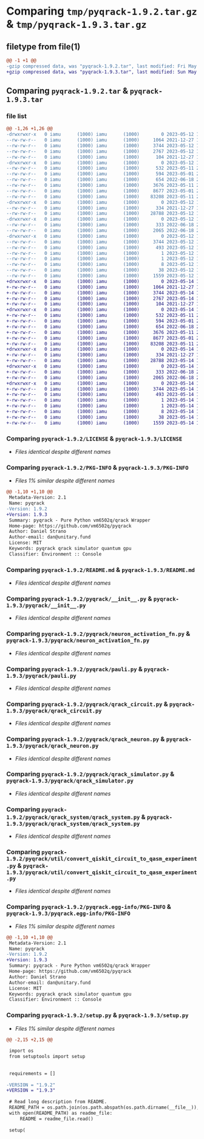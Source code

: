 # Comparing `tmp/pyqrack-1.9.2.tar.gz` & `tmp/pyqrack-1.9.3.tar.gz`

## filetype from file(1)

```diff
@@ -1 +1 @@
-gzip compressed data, was "pyqrack-1.9.2.tar", last modified: Fri May 12 18:13:49 2023, max compression
+gzip compressed data, was "pyqrack-1.9.3.tar", last modified: Sun May 14 13:46:44 2023, max compression
```

## Comparing `pyqrack-1.9.2.tar` & `pyqrack-1.9.3.tar`

### file list

```diff
@@ -1,26 +1,26 @@
-drwxrwxr-x   0 iamu      (1000) iamu      (1000)        0 2023-05-12 18:13:49.117812 pyqrack-1.9.2/
--rw-rw-r--   0 iamu      (1000) iamu      (1000)     1064 2021-12-27 16:00:58.000000 pyqrack-1.9.2/LICENSE
--rw-rw-r--   0 iamu      (1000) iamu      (1000)     3744 2023-05-12 18:13:49.117812 pyqrack-1.9.2/PKG-INFO
--rw-rw-r--   0 iamu      (1000) iamu      (1000)     2767 2023-05-12 18:13:42.000000 pyqrack-1.9.2/README.md
--rw-rw-r--   0 iamu      (1000) iamu      (1000)      104 2021-12-27 16:00:58.000000 pyqrack-1.9.2/pyproject.toml
-drwxrwxr-x   0 iamu      (1000) iamu      (1000)        0 2023-05-12 18:13:49.117812 pyqrack-1.9.2/pyqrack/
--rw-rw-r--   0 iamu      (1000) iamu      (1000)      532 2023-05-11 21:37:54.000000 pyqrack-1.9.2/pyqrack/__init__.py
--rw-rw-r--   0 iamu      (1000) iamu      (1000)      594 2023-05-01 22:49:53.000000 pyqrack-1.9.2/pyqrack/neuron_activation_fn.py
--rw-rw-r--   0 iamu      (1000) iamu      (1000)      654 2022-06-18 20:18:56.000000 pyqrack-1.9.2/pyqrack/pauli.py
--rw-rw-r--   0 iamu      (1000) iamu      (1000)     3676 2023-05-11 21:37:54.000000 pyqrack-1.9.2/pyqrack/qrack_circuit.py
--rw-rw-r--   0 iamu      (1000) iamu      (1000)     8677 2023-05-01 22:27:13.000000 pyqrack-1.9.2/pyqrack/qrack_neuron.py
--rw-rw-r--   0 iamu      (1000) iamu      (1000)    83208 2023-05-11 21:37:54.000000 pyqrack-1.9.2/pyqrack/qrack_simulator.py
-drwxrwxr-x   0 iamu      (1000) iamu      (1000)        0 2023-05-12 18:13:49.117812 pyqrack-1.9.2/pyqrack/qrack_system/
--rw-rw-r--   0 iamu      (1000) iamu      (1000)      334 2021-12-27 16:00:58.000000 pyqrack-1.9.2/pyqrack/qrack_system/__init__.py
--rw-rw-r--   0 iamu      (1000) iamu      (1000)    28788 2023-05-12 18:13:42.000000 pyqrack-1.9.2/pyqrack/qrack_system/qrack_system.py
-drwxrwxr-x   0 iamu      (1000) iamu      (1000)        0 2023-05-12 18:13:49.117812 pyqrack-1.9.2/pyqrack/util/
--rw-rw-r--   0 iamu      (1000) iamu      (1000)      333 2022-06-18 20:18:56.000000 pyqrack-1.9.2/pyqrack/util/__init__.py
--rw-rw-r--   0 iamu      (1000) iamu      (1000)     2065 2022-06-18 20:18:56.000000 pyqrack-1.9.2/pyqrack/util/convert_qiskit_circuit_to_qasm_experiment.py
-drwxrwxr-x   0 iamu      (1000) iamu      (1000)        0 2023-05-12 18:13:49.117812 pyqrack-1.9.2/pyqrack.egg-info/
--rw-rw-r--   0 iamu      (1000) iamu      (1000)     3744 2023-05-12 18:13:49.000000 pyqrack-1.9.2/pyqrack.egg-info/PKG-INFO
--rw-rw-r--   0 iamu      (1000) iamu      (1000)      493 2023-05-12 18:13:49.000000 pyqrack-1.9.2/pyqrack.egg-info/SOURCES.txt
--rw-rw-r--   0 iamu      (1000) iamu      (1000)        1 2023-05-12 18:13:49.000000 pyqrack-1.9.2/pyqrack.egg-info/dependency_links.txt
--rw-rw-r--   0 iamu      (1000) iamu      (1000)        1 2023-05-12 18:13:49.000000 pyqrack-1.9.2/pyqrack.egg-info/not-zip-safe
--rw-rw-r--   0 iamu      (1000) iamu      (1000)        8 2023-05-12 18:13:49.000000 pyqrack-1.9.2/pyqrack.egg-info/top_level.txt
--rw-rw-r--   0 iamu      (1000) iamu      (1000)       38 2023-05-12 18:13:49.117812 pyqrack-1.9.2/setup.cfg
--rw-rw-r--   0 iamu      (1000) iamu      (1000)     1559 2023-05-12 18:13:07.000000 pyqrack-1.9.2/setup.py
+drwxrwxr-x   0 iamu      (1000) iamu      (1000)        0 2023-05-14 13:46:44.251733 pyqrack-1.9.3/
+-rw-rw-r--   0 iamu      (1000) iamu      (1000)     1064 2021-12-27 16:00:58.000000 pyqrack-1.9.3/LICENSE
+-rw-rw-r--   0 iamu      (1000) iamu      (1000)     3744 2023-05-14 13:46:44.251733 pyqrack-1.9.3/PKG-INFO
+-rw-rw-r--   0 iamu      (1000) iamu      (1000)     2767 2023-05-14 13:46:20.000000 pyqrack-1.9.3/README.md
+-rw-rw-r--   0 iamu      (1000) iamu      (1000)      104 2021-12-27 16:00:58.000000 pyqrack-1.9.3/pyproject.toml
+drwxrwxr-x   0 iamu      (1000) iamu      (1000)        0 2023-05-14 13:46:44.251733 pyqrack-1.9.3/pyqrack/
+-rw-rw-r--   0 iamu      (1000) iamu      (1000)      532 2023-05-11 21:37:54.000000 pyqrack-1.9.3/pyqrack/__init__.py
+-rw-rw-r--   0 iamu      (1000) iamu      (1000)      594 2023-05-01 22:49:53.000000 pyqrack-1.9.3/pyqrack/neuron_activation_fn.py
+-rw-rw-r--   0 iamu      (1000) iamu      (1000)      654 2022-06-18 20:18:56.000000 pyqrack-1.9.3/pyqrack/pauli.py
+-rw-rw-r--   0 iamu      (1000) iamu      (1000)     3676 2023-05-11 21:37:54.000000 pyqrack-1.9.3/pyqrack/qrack_circuit.py
+-rw-rw-r--   0 iamu      (1000) iamu      (1000)     8677 2023-05-01 22:27:13.000000 pyqrack-1.9.3/pyqrack/qrack_neuron.py
+-rw-rw-r--   0 iamu      (1000) iamu      (1000)    83208 2023-05-11 21:37:54.000000 pyqrack-1.9.3/pyqrack/qrack_simulator.py
+drwxrwxr-x   0 iamu      (1000) iamu      (1000)        0 2023-05-14 13:46:44.251733 pyqrack-1.9.3/pyqrack/qrack_system/
+-rw-rw-r--   0 iamu      (1000) iamu      (1000)      334 2021-12-27 16:00:58.000000 pyqrack-1.9.3/pyqrack/qrack_system/__init__.py
+-rw-rw-r--   0 iamu      (1000) iamu      (1000)    28788 2023-05-14 13:46:20.000000 pyqrack-1.9.3/pyqrack/qrack_system/qrack_system.py
+drwxrwxr-x   0 iamu      (1000) iamu      (1000)        0 2023-05-14 13:46:44.251733 pyqrack-1.9.3/pyqrack/util/
+-rw-rw-r--   0 iamu      (1000) iamu      (1000)      333 2022-06-18 20:18:56.000000 pyqrack-1.9.3/pyqrack/util/__init__.py
+-rw-rw-r--   0 iamu      (1000) iamu      (1000)     2065 2022-06-18 20:18:56.000000 pyqrack-1.9.3/pyqrack/util/convert_qiskit_circuit_to_qasm_experiment.py
+drwxrwxr-x   0 iamu      (1000) iamu      (1000)        0 2023-05-14 13:46:44.251733 pyqrack-1.9.3/pyqrack.egg-info/
+-rw-rw-r--   0 iamu      (1000) iamu      (1000)     3744 2023-05-14 13:46:44.000000 pyqrack-1.9.3/pyqrack.egg-info/PKG-INFO
+-rw-rw-r--   0 iamu      (1000) iamu      (1000)      493 2023-05-14 13:46:44.000000 pyqrack-1.9.3/pyqrack.egg-info/SOURCES.txt
+-rw-rw-r--   0 iamu      (1000) iamu      (1000)        1 2023-05-14 13:46:44.000000 pyqrack-1.9.3/pyqrack.egg-info/dependency_links.txt
+-rw-rw-r--   0 iamu      (1000) iamu      (1000)        1 2023-05-14 13:46:44.000000 pyqrack-1.9.3/pyqrack.egg-info/not-zip-safe
+-rw-rw-r--   0 iamu      (1000) iamu      (1000)        8 2023-05-14 13:46:44.000000 pyqrack-1.9.3/pyqrack.egg-info/top_level.txt
+-rw-rw-r--   0 iamu      (1000) iamu      (1000)       38 2023-05-14 13:46:44.251733 pyqrack-1.9.3/setup.cfg
+-rw-rw-r--   0 iamu      (1000) iamu      (1000)     1559 2023-05-14 13:36:12.000000 pyqrack-1.9.3/setup.py
```

### Comparing `pyqrack-1.9.2/LICENSE` & `pyqrack-1.9.3/LICENSE`

 * *Files identical despite different names*

### Comparing `pyqrack-1.9.2/PKG-INFO` & `pyqrack-1.9.3/PKG-INFO`

 * *Files 1% similar despite different names*

```diff
@@ -1,10 +1,10 @@
 Metadata-Version: 2.1
 Name: pyqrack
-Version: 1.9.2
+Version: 1.9.3
 Summary: pyqrack - Pure Python vm6502q/qrack Wrapper
 Home-page: https://github.com/vm6502q/pyqrack
 Author: Daniel Strano
 Author-email: dan@unitary.fund
 License: MIT
 Keywords: pyqrack qrack simulator quantum gpu
 Classifier: Environment :: Console
```

### Comparing `pyqrack-1.9.2/README.md` & `pyqrack-1.9.3/README.md`

 * *Files identical despite different names*

### Comparing `pyqrack-1.9.2/pyqrack/__init__.py` & `pyqrack-1.9.3/pyqrack/__init__.py`

 * *Files identical despite different names*

### Comparing `pyqrack-1.9.2/pyqrack/neuron_activation_fn.py` & `pyqrack-1.9.3/pyqrack/neuron_activation_fn.py`

 * *Files identical despite different names*

### Comparing `pyqrack-1.9.2/pyqrack/pauli.py` & `pyqrack-1.9.3/pyqrack/pauli.py`

 * *Files identical despite different names*

### Comparing `pyqrack-1.9.2/pyqrack/qrack_circuit.py` & `pyqrack-1.9.3/pyqrack/qrack_circuit.py`

 * *Files identical despite different names*

### Comparing `pyqrack-1.9.2/pyqrack/qrack_neuron.py` & `pyqrack-1.9.3/pyqrack/qrack_neuron.py`

 * *Files identical despite different names*

### Comparing `pyqrack-1.9.2/pyqrack/qrack_simulator.py` & `pyqrack-1.9.3/pyqrack/qrack_simulator.py`

 * *Files identical despite different names*

### Comparing `pyqrack-1.9.2/pyqrack/qrack_system/qrack_system.py` & `pyqrack-1.9.3/pyqrack/qrack_system/qrack_system.py`

 * *Files identical despite different names*

### Comparing `pyqrack-1.9.2/pyqrack/util/convert_qiskit_circuit_to_qasm_experiment.py` & `pyqrack-1.9.3/pyqrack/util/convert_qiskit_circuit_to_qasm_experiment.py`

 * *Files identical despite different names*

### Comparing `pyqrack-1.9.2/pyqrack.egg-info/PKG-INFO` & `pyqrack-1.9.3/pyqrack.egg-info/PKG-INFO`

 * *Files 1% similar despite different names*

```diff
@@ -1,10 +1,10 @@
 Metadata-Version: 2.1
 Name: pyqrack
-Version: 1.9.2
+Version: 1.9.3
 Summary: pyqrack - Pure Python vm6502q/qrack Wrapper
 Home-page: https://github.com/vm6502q/pyqrack
 Author: Daniel Strano
 Author-email: dan@unitary.fund
 License: MIT
 Keywords: pyqrack qrack simulator quantum gpu
 Classifier: Environment :: Console
```

### Comparing `pyqrack-1.9.2/setup.py` & `pyqrack-1.9.3/setup.py`

 * *Files 1% similar despite different names*

```diff
@@ -2,15 +2,15 @@
 
 import os
 from setuptools import setup
 
 
 requirements = []
 
-VERSION = "1.9.2"
+VERSION = "1.9.3"
 
 # Read long description from README.
 README_PATH = os.path.join(os.path.abspath(os.path.dirname(__file__)), 'README.md')
 with open(README_PATH) as readme_file:
     README = readme_file.read()
 
 setup(
```

